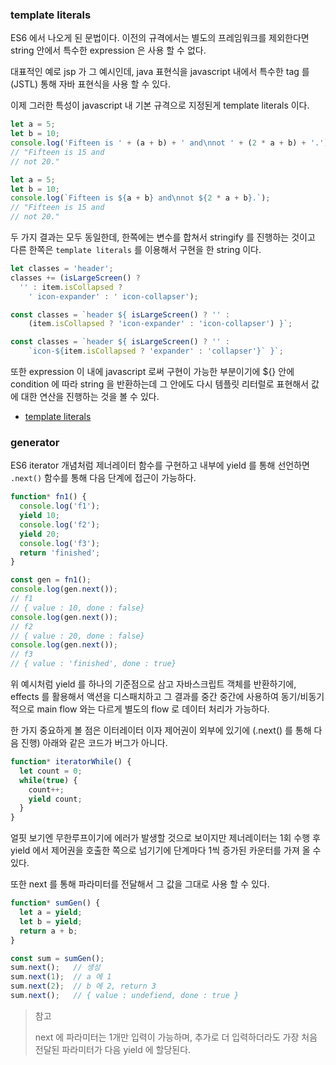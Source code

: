 ### template literals

ES6 에서 나오게 된 문법이다. 이전의 규격에서는 별도의 프레임워크를 제외한다면 string 안에서 특수한 expression 은 사용 할 수 없다.

대표적인 예로 jsp 가 그 예시인데, java 표현식을 javascript 내에서 특수한 tag 를 (JSTL) 통해 자바 표현식을 사용 할 수 있다.

이제 그러한 특성이 javascript 내 기본 규격으로 지정된게 template literals 이다.

```javascript
let a = 5;
let b = 10;
console.log('Fifteen is ' + (a + b) + ' and\nnot ' + (2 * a + b) + '.');
// "Fifteen is 15 and
// not 20."

let a = 5;
let b = 10;
console.log(`Fifteen is ${a + b} and\nnot ${2 * a + b}.`);
// "Fifteen is 15 and
// not 20."
```

두 가지 결과는 모두 동일한데, 한쪽에는 변수를 합쳐서 stringify 를 진행하는 것이고 다른 한쪽은 `template literals` 를 이용해서
구현을 한 string 이다.

```javascript
let classes = 'header';
classes += (isLargeScreen() ?
  '' : item.isCollapsed ?
    ' icon-expander' : ' icon-collapser');

const classes = `header ${ isLargeScreen() ? '' :
    (item.isCollapsed ? 'icon-expander' : 'icon-collapser') }`;

const classes = `header ${ isLargeScreen() ? '' :
    `icon-${item.isCollapsed ? 'expander' : 'collapser'}` }`;
```

또한 expression 이 내에 javascript 로써 구현이 가능한 부분이기에 ${} 안에 condition 에 따라 string 을 반환하는데 그 안에도
다시 템플릿 리터럴로 표현해서 값에 대한 연산을 진행하는 것을 볼 수 있다.

- [template literals](https://developer.mozilla.org/en-US/docs/Web/JavaScript/Reference/Template_literals)

### generator

ES6 iterator 개념처럼 제너레이터 함수를 구현하고 내부에 yield 를 통해 선언하면 `.next()` 함수를 통해
다음 단계에 접근이 가능하다.

```javascript
function* fn1() {
  console.log('f1');
  yield 10;
  console.log('f2');
  yield 20;
  console.log('f3');
  return 'finished';
}

const gen = fn1();
console.log(gen.next());
// f1
// { value : 10, done : false}
console.log(gen.next());
// f2
// { value : 20, done : false}
console.log(gen.next());
// f3
// { value : 'finished', done : true}
```

위 예시처럼 yield 를 하나의 기준점으로 삼고 자바스크립트 객체를 반환하기에, effects 를 활용해서 액션을 디스패치하고 그 결과를 중간 중간에
사용하여 동기/비동기적으로 main flow 와는 다르게 별도의 flow 로 데이터 처리가 가능하다.

한 가지 중요하게 볼 점은 이터레이터 이자 제어권이 외부에 있기에 (.next() 를 통해 다음 진행) 아래와 같은 코드가 버그가 아니다.

```javascript
function* iteratorWhile() {
  let count = 0;
  while(true) {
    count++;
    yield count;
  }
}
```

얼핏 보기엔 무한루프이기에 에러가 발생할 것으로 보이지만 제너레이터는 1회 수행 후 yield 에서 제어권을 호출한 쪽으로 넘기기에 단계마다 1씩
증가된 카운터를 가져 올 수 있다.

또한 next 를 통해 파라미터를 전달해서 그 값을 그대로 사용 할 수 있다.

```javascript
function* sumGen() {
  let a = yield;
  let b = yield;
  return a + b;
}

const sum = sumGen();
sum.next();   // 생성
sum.next(1);  // a 에 1
sum.next(2);  // b 에 2, return 3
sum.next();   // { value : undefiend, done : true }
```

> 참고
> 
> next 에 파라미터는 1개만 입력이 가능하며, 추가로 더 입력하더라도 가장 처음 전달된 파라미터가 다음 yield 에 할당된다.